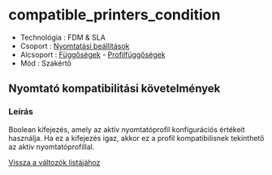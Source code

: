 # compatible\_printers\_condition

* Technológia : FDM & SLA
* Csoport : [Nyomtatási beállítások](../../../konfig/print_settings)
* Alcsoport : [Függőségek](../../../konfig/print_settings#függőségek) - [Profilfüggőségek](../../../konfig/print_settings#profilfüggőségek)
* Mód : Szakértő

## Nyomtató kompatibilitási követelmények

### Leírás

Boolean kifejezés, amely az aktív nyomtatóprofil konfigurációs értékeit használja. Ha ez a kifejezés igaz, akkor ez a profil kompatibilisnek tekinthető az aktív nyomtatóprofillal.

[Vissza a változók listájához](../../variable_list)

